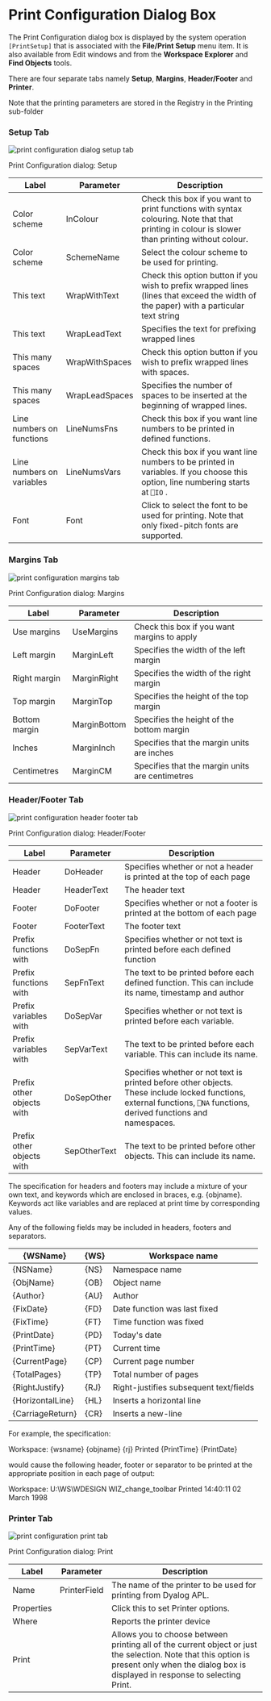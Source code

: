 # Print Configuration Dialog Box

The Print Configuration dialog box is displayed by the system operation `[PrintSetup]` that is associated with the **File/Print Setup** menu item. It is also available from Edit windows and from the **Workspace Explorer** and **Find Objects** tools.

There are four separate tabs namely **Setup**, **Margins**, **Header/Footer** and **Printer**.

Note that the printing parameters are stored in the Registry in the Printing sub-folder

### Setup Tab

![print configuration dialog setup tab](site:img/print-configuration-dialog-setup-tab.png)

Print Configuration dialog: Setup

| Label | Parameter | Description |
| --- | --- | ---  |
| Color scheme | InColour | Check this box if you want to print functions with syntax colouring. Note that that printing in colour is slower than printing without colour. |
| Color scheme | SchemeName | Select the colour scheme to be used for printing. |
| This text | WrapWithText | Check this option button if you wish to prefix wrapped lines (lines that exceed the width of the paper) with a particular text string |
| This text | WrapLeadText | Specifies the text for prefixing wrapped lines |
| This many spaces | WrapWithSpaces | Check this option button if you wish to prefix wrapped lines with spaces. |
| This many spaces | WrapLeadSpaces | Specifies the number of spaces to be inserted at the beginning of wrapped lines. |
| Line numbers on functions | LineNumsFns | Check this box if you want line numbers to be printed in defined functions. |
| Line numbers on variables | LineNumsVars | Check this box if you want line numbers to be printed in variables. If you choose this option, line numbering starts at `⎕IO` . |
| Font | Font | Click to select the font to be used for printing. Note that only fixed-pitch fonts are supported. |

### Margins Tab

![print configuration margins tab](site:img/print-configuration-margins-tab.png)

Print Configuration dialog: Margins

| Label | Parameter | Description |
| --- | --- | ---  |
| Use margins | UseMargins | Check this box if you want margins to apply |
| Left margin | MarginLeft | Specifies the width of the left margin |
| Right margin | MarginRight | Specifies the width of the right margin |
| Top margin | MarginTop | Specifies the height of the top margin |
| Bottom margin | MarginBottom | Specifies the height of the bottom margin |
| Inches | MarginInch | Specifies that the margin units are inches |
| Centimetres | MarginCM | Specifies that the margin units are centimetres |

### Header/Footer Tab

![print configuration header footer tab](site:img/print-configuration-header-footer-tab.png)

Print Configuration dialog: Header/Footer

| Label | Parameter | Description |
| --- | --- | ---  |
| Header | DoHeader | Specifies whether or not a header is printed at the top of each page |
| Header | HeaderText | The header text |
| Footer | DoFooter | Specifies whether or not a footer is printed at the bottom of each page |
| Footer | FooterText | The footer text |
| Prefix functions with | DoSepFn | Specifies whether or not text is printed before each defined function |
| Prefix functions with | SepFnText | The text to be printed before each defined function. This can include its name, timestamp and author |
| Prefix variables with | DoSepVar | Specifies whether or not text is printed before each variable. |
| Prefix variables with | SepVarText | The text to be printed before each variable. This can include its name. |
| Prefix other objects with | DoSepOther | Specifies whether or not text is printed before other objects. These include locked functions, external functions, `⎕NA` functions, derived functions and namespaces. |
| Prefix other objects with | SepOtherText | The text to be printed before other objects. This can include its name. |

The specification for headers and footers may include a mixture of your own text, and keywords which are enclosed in braces, e.g. {objname}. Keywords act like variables and are replaced at print time by corresponding values.

Any of the following fields may be included in headers, footers and separators.

| {WSName} | {WS} | Workspace name |
| --- | --- | ---  |
| {NSName} | {NS} | Namespace name |
| {ObjName} | {OB} | Object name |
| {Author} | {AU} | Author |
| {FixDate} | {FD} | Date function was last fixed |
| {FixTime} | {FT} | Time function was fixed |
| {PrintDate} | {PD} | Today's date |
| {PrintTime} | {PT} | Current time |
| {CurrentPage} | {CP} | Current page number |
| {TotalPages} | {TP} | Total number of pages |
| {RightJustify} | {RJ} | Right-justifies subsequent text/fields |
| {HorizontalLine} | {HL} | Inserts a horizontal line |
| {CarriageReturn} | {CR} | Inserts a new-line |

For example, the specification:

Workspace: {wsname} {objname} {rj} Printed {PrintTime} {PrintDate}

would cause the following header, footer or separator to be printed at the appropriate position in each page of output:

Workspace: U:\WS\WDESIGN WIZ_change_toolbar   Printed 14:40:11 02 March 1998

### Printer Tab

![print configuration print tab](site:img/print-configuration-print-tab.png)

Print Configuration dialog: Print

| Label | Parameter | Description |
| --- | --- | ---  |
| Name | PrinterField | The name of the printer to be used for printing from Dyalog APL. |
| Properties |  | Click this to set Printer options. |
| Where |  | Reports the printer device |
| Print |  | Allows you to choose between printing all of the current object or just the selection. Note that this option is present only when the dialog box is displayed in response to selecting Print. |
